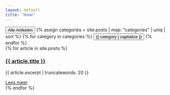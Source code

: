 ```yaml
---
layout: default
title: "Home"
---
```


<section class="bg-white py-8">
  <!-- Tabs -->
  <div class="container mx-auto mt-8">
    <div class="flex justify-center space-x-4">
      <button class="tab-btn bg-blue-500 text-white px-4 py-2 rounded" data-category="all">Alle Artikelen</button>
      {% assign categories = site.posts | map: "categories" | uniq | sort %}
      {% for category in categories %}
      <button class="tab-btn bg-gray-200 px-4 py-2 rounded" data-category="{{ category }}">{{ category | capitalize }}</button>
      {% endfor %}
    </div>
  </div>

  <!-- Artikelen -->
  <div class="container mx-auto mt-8">
    <div class="grid grid-cols-1 md:grid-cols-2 lg:grid-cols-3 gap-4">
      {% for article in site.posts %}
      <article class="article-item bg-white rounded shadow p-4 border border-gray-200" data-category="{{{ article.categories | join: ',' }}">
        <h3 class="text-xl font-bold"><a href="{{ article.url }}">{{ article.title }}</a></h3>
        <p class="mt-2 text-sm text-gray-600">{{ article.excerpt | truncatewords: 20 }}</p>
        <a href="{{ article.url }}" class="text-blue-500 hover:underline mt-4 inline-block">Lees meer</a>
      </article>
      {% endfor %}
    </div>
  </div>
</section>

<!-- Script voor Tabs -->
<script>
  document.addEventListener('DOMContentLoaded', () => {
    const buttons = document.querySelectorAll('.tab-btn');
    const articles = document.querySelectorAll('.article-item');

    buttons.forEach(button => {
      button.addEventListener('click', () => {
        const category = button.getAttribute('data-category');

        // Update active button styling
        buttons.forEach(btn => btn.classList.remove('bg-blue-500', 'text-white'));
        button.classList.add('bg-blue-500', 'text-white');

        // Filter articles
      articles.forEach(article => {
  const articleCategory = article.getAttribute('data-category');
  if (category === 'all' || articleCategory.split(',').includes(category)) {
    article.style.display = 'block';
  } else {
    article.style.display = 'none';
  }
});

      });
    });
  });
</script>
